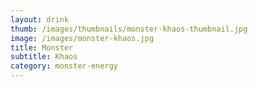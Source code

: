 ```yaml
---
layout: drink
thumb: /images/thumbnails/monster-khaos-thumbnail.jpg
image: /images/monster-khaos.jpg
title: Monster
subtitle: Khaos
category: monster-energy
---
```


